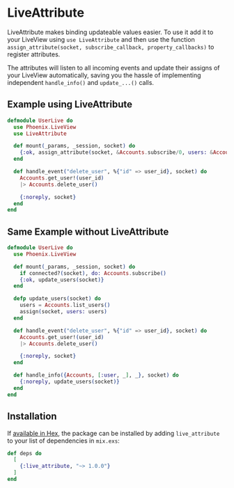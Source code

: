 # LiveAttribute

LiveAttribute makes binding updateable values easier. To use it add it to your LiveView using `use LiveAttribute`
and then use the function `assign_attribute(socket, subscribe_callback, property_callbacks)` to register attributes.

The attributes will listen to all incoming events and update their assigns of your LiveView automatically, saving
you the hassle of implementing independent `handle_info()` and `update_...()` calls.

## Example using LiveAttribute

```elixir
defmodule UserLive do
  use Phoenix.LiveView
  use LiveAttribute

  def mount(_params, _session, socket) do
    {:ok, assign_attribute(socket, &Accounts.subscribe/0, users: &Accounts.list_users/0)}
  end

  def handle_event("delete_user", %{"id" => user_id}, socket) do
    Accounts.get_user!(user_id)
    |> Accounts.delete_user()

    {:noreply, socket}
  end
end
```


## Same Example without LiveAttribute

```elixir
defmodule UserLive do
  use Phoenix.LiveView

  def mount(_params, _session, socket) do
    if connected?(socket), do: Accounts.subscribe()
    {:ok, update_users(socket)}
  end

  defp update_users(socket) do
    users = Accounts.list_users()
    assign(socket, users: users)
  end

  def handle_event("delete_user", %{"id" => user_id}, socket) do
    Accounts.get_user!(user_id)
    |> Accounts.delete_user()

    {:noreply, socket}
  end

  def handle_info({Accounts, [:user, _], _}, socket) do
    {:noreply, update_users(socket)}
  end
end
```

## Installation

If [available in Hex](https://hex.pm/docs/publish), the package can be installed
by adding `live_attribute` to your list of dependencies in `mix.exs`:

```elixir
def deps do
  [
    {:live_attribute, "~> 1.0.0"}
  ]
end
```

